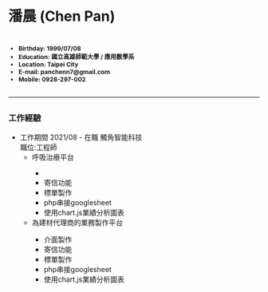 <h1>潘晨 (Chen Pan)<h1>

<ul style="font-size:12px">
  <li>Birthday: 1999/07/08</li>  
  <li>Education: 國立高雄師範大學 / 應用數學系</li>
  <li>Location: Taipei City</li>
  <li>E-mail: panchenn7@gmail.com</li>
  <li>Mobile: 0928-297-002</li>
</ul>
  
<hr></hr>
  
<h3>工作經驗</h3>

<ul>
  <li>工作期間 2021/08 - 在職 觸角智能科技 <br/>
      職位:工程師
    <ul>
      <li>呼吸治療平台</li>
      <ul>
        <li></li>
        <li>寄信功能</li>
        <li>標單製作</li>
        <li>php串接googlesheet</li>
        <li>使用chart.js業績分析圖表</li>
      </ul>
    </ul>
    <ul>
      <li>為建材代理商的業務製作平台</li>
      <ul>
        <li>介⾯製作</li>
        <li>寄信功能</li>
        <li>標單製作</li>
        <li>php串接googlesheet</li>
        <li>使用chart.js業績分析圖表</li>
      </ul>
    </ul>
    

    
    
  </li>
</ul>
